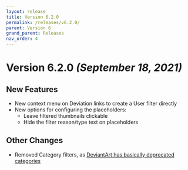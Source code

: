 ```yaml
---
layout: release
title: Version 6.2.0
permalink: /releases/v6.2.0/
parent: Version 6
grand_parent: Releases
nav_order: 4
---
```


# Version 6.2.0 *(September 18, 2021)*

## New Features

- New context menu on Deviation links to create a User filter directly
- New options for configuring the placeholders:
  - Leave filtered thumbnails clickable
  - Hide the filter reason/type text on placeholders

## Other Changes

- Removed Category filters, as [DeviantArt has basically deprecated categories](https://github.com/rthaut/deviantART-Filter/issues/153)

